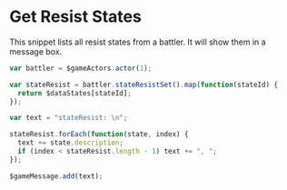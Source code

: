 # Get Resist States

This snippet lists all resist states from a battler.
It will show them in a message box.

```js
var battler = $gameActors.actor(1);

var stateResist = battler.stateResistSet().map(function(stateId) {
  return $dataStates[stateId];
});

var text = "stateResist: \n";

stateResist.forEach(function(state, index) {
  text += state.description;
  if (index < stateResist.length - 1) text += ", ";
});

$gameMessage.add(text);
```
